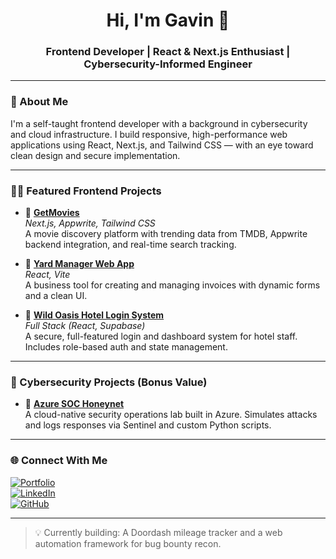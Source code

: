 <h1 align="center">Hi, I'm Gavin 👋</h1>
<h3 align="center">Frontend Developer | React & Next.js Enthusiast | Cybersecurity-Informed Engineer</h3>

---

### 🧠 About Me
I'm a self-taught frontend developer with a background in cybersecurity and cloud infrastructure. I build responsive, high-performance web applications using React, Next.js, and Tailwind CSS — with an eye toward clean design and secure implementation.

---

### 🧑‍💻 Featured Frontend Projects

- 🚀 **[GetMovies](https://gbradford-getmovies.netlify.app)**  
  *Next.js, Appwrite, Tailwind CSS*  
  A movie discovery platform with trending data from TMDB, Appwrite backend integration, and real-time search tracking.

- 🧾 **[Yard Manager Web App](https://github.com/Yellowjersey/InvoiceForm)**  
  *React, Vite*  
  A business tool for creating and managing invoices with dynamic forms and a clean UI.

- 🏨 **[Wild Oasis Hotel Login System](https://github.com/Yellowjersey/WildOasis)**  
  *Full Stack (React, Supabase)*  
  A secure, full-featured login and dashboard system for hotel staff. Includes role-based auth and state management.

---

### 🔐 Cybersecurity Projects (Bonus Value)

- 🎯 **[Azure SOC Honeynet](https://github.com/Yellowjersey/Azure-SOC)**  
  A cloud-native security operations lab built in Azure. Simulates attacks and logs responses via Sentinel and custom Python scripts.

---

### 🌐 Connect With Me

[![Portfolio](https://img.shields.io/badge/Portfolio-Live-green?style=flat-square&logo=vercel)](https://gavinbradfordportfolio.com/)  
[![LinkedIn](https://img.shields.io/badge/LinkedIn-blue?style=flat-square&logo=linkedin)](https://www.linkedin.com/in/gavin-bradford-ab2566123/)  
[![GitHub](https://img.shields.io/github/followers/yellowjersey?style=social)](https://github.com/yellowjersey)

---

> 💡 Currently building: A Doordash mileage tracker and a web automation framework for bug bounty recon.

